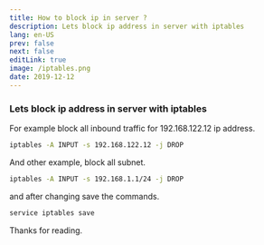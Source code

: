 ```yaml
---
title: How to block ip in server ?
description: Lets block ip address in server with iptables
lang: en-US
prev: false
next: false
editLink: true
image: /iptables.png
date: 2019-12-12
---
```


### Lets block ip address in server with iptables

For example block all inbound traffic for 192.168.122.12 ip address.

```bash
iptables -A INPUT -s 192.168.122.12 -j DROP
```

And other example, block all subnet.

```bash
iptables -A INPUT -s 192.168.1.1/24 -j DROP
```

and after changing save the commands.

```bash
service iptables save
```


Thanks for reading.
